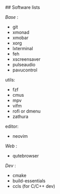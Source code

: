 
## Software lists

_Base_ :
- git
- xmonad
- xmobar
- xorg
- lxterminal
- feh
- xscreensaver
- pulseaudio
- pavucontrol

utils:
- fzf
- cmus
- mpv
- vifm
- rofi or dmenu
- zathura

editor:
- neovim

_Web_ :
- qutebrowser

_Dev_ :
- cmake
- build-essentials
- ccls (for C/C++ dev)
